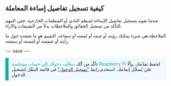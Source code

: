 ## كيفية تسجيل تفاصيل إساءة المعاملة

عندما تقوم بتسجيل تفاصيل الإساءة لمنظم النادي أو المنظمات الخارجية، فمن المهم التأكد من تسجيل الحقائق والملاحظات بدلاً من التقييمات والآراء.

الملاحظة هي شيء يمكنك رؤيته أو شمه أو لمسه أو سماعه. التقييم هو ما تعتقده حول ما رأيته أو شممته أو لمسته أو سمعته.

--- save ---

<p style="border-left: solid; border-width:10px; border-color: #0faeb0; background-color: aliceblue; padding: 10px;">
تأكّد من أنّك <span style="color: #0faeb0">سجّلت دخولك إلى حساب مؤسّسة Raspberry Pi</span> لحفظ تقدّمك، وإلّا فلن يُسجَّل إتمامك. استخدم رابط <a href="https://my.raspberrypi.org/login">"تسجيل الدخول"</a> في قائمة التنقّل لتسجيل الدخول.
</p>